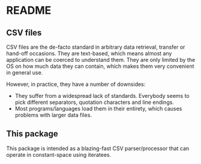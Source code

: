 # README

## CSV files

CSV files are the de-facto standard in arbitrary data retrieval, transfer or hand-off occasions. They are text-based, which means almost any application can be coerced to understand them. They are only limited by the OS on how much data they can contain, which makes them very convenient in general use.

However, in practice, they have a number of downsides:
  - They suffer from a widespread lack of standards. Everybody seems to pick different separators, quotation characters and line endings.
  - Most programs/languages load them in their entirety, which causes problems with larger data files.


## This package

This package is intended as a blazing-fast CSV parser/processor that can operate in constant-space using iteratees.


